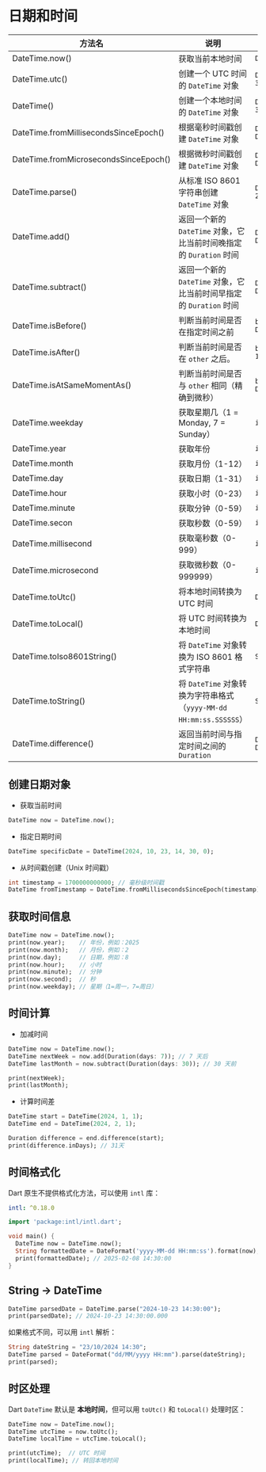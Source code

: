 # 日期和时间

| **方法名**                            | **说明**                                                     | **样例代码**                                                 |
| ------------------------------------- | ------------------------------------------------------------ | ------------------------------------------------------------ |
| DateTime.now()                        | 获取当前本地时间                                             | `DateTime now = DateTime.now()`                              |
| DateTime.utc()                        | 创建一个 UTC 时间的 `DateTime` 对象                          | `DateTime utcDate = DateTime.utc(2024, 10, 23, 14, 30);`     |
| DateTime()                            | 创建一个本地时间的 `DateTime` 对象                           | `DateTime specificDate = DateTime(2024, 10, 23, 14, 30)`     |
| DateTime.fromMillisecondsSinceEpoch() | 根据毫秒时间戳创建 `DateTime` 对象                           | `DateTime fromMilliseconds = DateTime.fromMillisecondsSinceEpoch(1700000000000)` |
| DateTime.fromMicrosecondsSinceEpoch() | 根据微秒时间戳创建 `DateTime` 对象                           | `DateTime fromMicroseconds = DateTime.fromMicrosecondsSinceEpoch(1700000000000000)` |
| DateTime.parse()                      | 从标准 ISO 8601 字符串创建 `DateTime` 对象                   | `DateTime parsed = DateTime.parse("2024-10-23T14:30:00")`    |
| DateTime.add()                        | 返回一个新的 `DateTime` 对象，它比当前时间晚指定的 `Duration` 时间 | `DateTime futureDate = DateTime.now().add(Duration(days: 5))` |
| DateTime.subtract()                   | 返回一个新的 `DateTime` 对象，它比当前时间早指定的 `Duration` 时间 | `DateTime pastDate = DateTime.now().subtract(Duration(days: 5))` |
| DateTime.isBefore()                   | 判断当前时间是否在指定时间之前                               | `bool isBefore = DateTime.now().isBefore(DateTime(2025, 1, 1))` |
| DateTime.isAfter()                    | 判断当前时间是否在 `other` 之后。                            | `bool isAfter = DateTime.now().isAfter(DateTime(2023, 1, 1));` |
| DateTime.isAtSameMomentAs()           | 判断当前时间是否与 `other` 相同（精确到微秒）                | `bool isSame = DateTime.now().isAtSameMomentAs(DateTime.now())` |
| DateTime.weekday                      | 获取星期几（1 = Monday, 7 = Sunday）                         | `int weekday = DateTime.now().weekday`                       |
| DateTime.year                         | 获取年份                                                     | `int year = DateTime.now().year`                             |
| DateTime.month                        | 获取月份（1-12）                                             | `int month = DateTime.now().month`                           |
| DateTime.day                          | 获取日期（1-31）                                             | `int day = DateTime.now().day`                               |
| DateTime.hour                         | 获取小时（0-23）                                             | `int hour = DateTime.now().hour`                             |
| DateTime.minute                       | 获取分钟（0-59）                                             | `int minute = DateTime.now().minute`                         |
| DateTime.secon                        | 获取秒数（0-59）                                             | `int second = DateTime.now().second`                         |
| DateTime.millisecond                  | 获取毫秒数（0-999）                                          | `int millisecond = DateTime.now().millisecond`               |
| DateTime.microsecond                  | 获取微秒数（0-999999）                                       | `int microsecond = DateTime.now().microsecond`               |
| DateTime.toUtc()                      | 将本地时间转换为 UTC 时间                                    | `DateTime utcTime = DateTime.now().toUtc()`                  |
| DateTime.toLocal()                    | 将 UTC 时间转换为本地时间                                    | `DateTime localTime = DateTime.now().toUtc().toLocal()`      |
| DateTime.toIso8601String()            | 将 `DateTime` 对象转换为 ISO 8601 格式字符串                 | `String isoString = DateTime.now().toIso8601String()`        |
| DateTime.toString()                   | 将 `DateTime` 对象转换为字符串格式（`yyyy-MM-dd HH:mm:ss.SSSSSS`） | `String str = DateTime.now().toString()`                     |
| DateTime.difference()                 | 返回当前时间与指定时间之间的 `Duration`                      | `Duration diff = DateTime.now().difference(DateTime(2025, 1, 1))` |



## 创建日期对象

- 获取当前时间

```dart
DateTime now = DateTime.now();
```

- 指定日期时间

```dart
DateTime specificDate = DateTime(2024, 10, 23, 14, 30, 0); 
```

- 从时间戳创建（Unix 时间戳）

```dart
int timestamp = 1700000000000; // 毫秒级时间戳
DateTime fromTimestamp = DateTime.fromMillisecondsSinceEpoch(timestamp);
```



## 获取时间信息

```dart
DateTime now = DateTime.now();
print(now.year);    // 年份，例如：2025
print(now.month);   // 月份，例如：2
print(now.day);     // 日期，例如：8
print(now.hour);    // 小时
print(now.minute);  // 分钟
print(now.second);  // 秒
print(now.weekday); // 星期（1=周一，7=周日）
```



##  时间计算

- 加减时间

```dart
DateTime now = DateTime.now();
DateTime nextWeek = now.add(Duration(days: 7)); // 7 天后
DateTime lastMonth = now.subtract(Duration(days: 30)); // 30 天前

print(nextWeek);
print(lastMonth);
```

- 计算时间差

```dart
DateTime start = DateTime(2024, 1, 1);
DateTime end = DateTime(2024, 2, 1);

Duration difference = end.difference(start);
print(difference.inDays); // 31天
```



##  时间格式化

Dart 原生不提供格式化方法，可以使用 `intl` 库：

```yaml
intl: ^0.18.0
```

```dart
import 'package:intl/intl.dart';

void main() {
  DateTime now = DateTime.now();
  String formattedDate = DateFormat('yyyy-MM-dd HH:mm:ss').format(now);
  print(formattedDate); // 2025-02-08 14:30:00
}
```



## String -> DateTime

```dart
DateTime parsedDate = DateTime.parse("2024-10-23 14:30:00");
print(parsedDate); // 2024-10-23 14:30:00.000
```

如果格式不同，可以用 `intl` 解析：

```dart
String dateString = "23/10/2024 14:30";
DateTime parsed = DateFormat("dd/MM/yyyy HH:mm").parse(dateString);
print(parsed);
```



## 时区处理

Dart `DateTime` 默认是 **本地时间**，但可以用 `toUtc()` 和 `toLocal()` 处理时区：

```dart
DateTime now = DateTime.now();
DateTime utcTime = now.toUtc();
DateTime localTime = utcTime.toLocal();

print(utcTime);  // UTC 时间
print(localTime); // 转回本地时间
```

